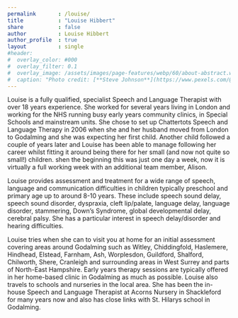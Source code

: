 ```yaml
---
permalink       : /louise/
title           : "Louise Hibbert"
share           : false
author          : Louise Hibbert
author_profile  : true
layout          : single
#header:
#  overlay_color: #000
#  overlay_filter: 0.1
#  overlay_image: /assets/images/page-features/webp/60/about-abstract.webp
#  caption: "Photo credit: [**Steve Johnson**](https://www.pexels.com/@steve)"
---
```

Louise is a fully qualified, specialist Speech and Language Therapist with over 18 years experience.  She worked for several years living in London and working for the NHS running busy early years community clinics, in Special Schools and mainstream units.  She chose to set up Chattertots Speech and Language Therapy in 2006 when she and her husband moved from London to Godalming and she was expecting her first child.  Another child followed a couple of years later and Louise has been able to manage following her career whilst fitting it around being there for her small (and now not quite so small!) children.  shen the beginning this was just one day a week, now it is virtually a full working week with an additional team member, Alison.

Louise provides assessment and treatment for a wide range of speech, language and communication difficulties in children typically preschool and primary age up to around 8-10 years.  These include speech sound delay, speech sound disorder, dyspraxia, cleft lip/palate, language delay, language disorder, stammering, Down’s Syndrome, global developmental delay, cerebral palsy.   She has a particular interest in speech delay/disorder and hearing difficulties.  

Louise tries when she can to visit you at home for an initial assessment covering areas around Godalming such as Witley, Chiddingfold, Haslemere, Hindhead, Elstead, Farnham, Ash, Worplesdon, Guildford, Shalford, Chilworth, Shere, Cranleigh and surrounding areas in West Surrey and parts of North-East Hampshire.  Early years therapy sessions are typically offered in her home-based clinic in Godalming as much as possible. Louise also travels to schools and nurseries in the local area.  She has been the in-house Speech and Language Therapist at Acorns Nursery in Shackleford for many years now and also has close links with St. Hilarys school in Godalming.